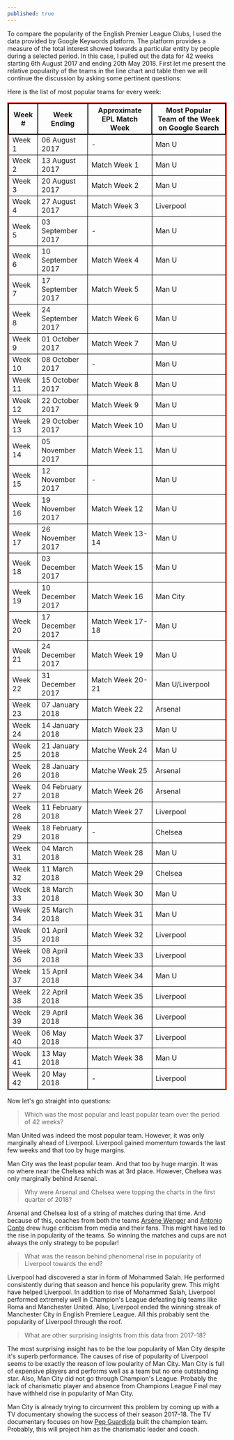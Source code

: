 ```yaml
---
published: true
---
```

To compare the popularity of the English Premier League Clubs, I used the data provided by Google Keywords platform. The platform provides a measure of the total interest showed towards a particular entity by people during a selected period. In this case, I pulled out the data for 42 weeks starting 6th August 2017 and ending 20th May 2018. 
First let me present the relative popularity of the teams in the line chart and table then we will continue the discussion by asking some pertinent questions:

<canvas id="myChart" width="400" height="400"></canvas>
<script>
  var ctx = document.getElementById("myChart");
  var myChart = new Chart(ctx,{
  "type": "line",
  "data": {
    "labels": [
      "06 August 2017",
"13 August 2017",
"20 August 2017",
"27 August 2017",
"03 September 2017",
"10 September 2017",
"17 September 2017",
"24 September 2017",
"01 October 2017",
"08 October 2017",
"15 October 2017",
"22 October 2017",
"29 October 2017",
"05 November 2017",
"12 November 2017",
"19 November 2017",
"26 November 2017",
"03 December 2017",
"10 December 2017",
"17 December 2017",
"24 December 2017",
"31 December 2017",
"07 January 2018",
"14 January 2018",
"21 January 2018",
"28 January 2018",
"04 February 2018",
"11 February 2018",
"18 February 2018",
"25 February 2018",
"04 March 2018",
"11 March 2018",
"18 March 2018",
"25 March 2018",
"01 April 2018",
"08 April 2018",
"15 April 2018",
"22 April 2018",
"29 April 2018",
"06 May 2018",
"13 May 2018",
"20 May 2018",
"27 May 2018"

    ],
    "datasets": [
      {
        "label": "Chelsea",
        "fill": false,
        "lineTension": 0.1,
        "backgroundColor": "rgba(0,0,120,0.8)",
        "borderColor": "rgba(0,0,250,0.8)",
        "borderCapStyle": "butt",
        "borderDash": [],
        "borderDashOffset": 0,
        "borderJoinStyle": "miter",
        "pointBorderColor": "rgba(0,0,250,0.8)",
        "pointBackgroundColor": "#fff",
        "pointBorderWidth": 1,
        "pointHoverRadius": 5,
        "pointHoverBackgroundColor": "rgba(75,192,192,1)",
        "pointHoverBorderColor": "rgba(220,220,220,1)",
        "pointHoverBorderWidth": 2,
        "pointRadius": 1,
        "pointHitRadius": 10,
        "data": [
          33,
26,
31,
36,
20,
21,
25,
28,
12,
13,
21,
17,
19,
21,
13,
20,
17,
19,
17,
16,
17,
27,
27,
24,
26,
25,
21,
23,
50,
21,
22,
43,
14,
9,
15,
14,
13,
17,
11,
21,
25,
16,
14       ],
        "spanGaps": false
      },
      
{
        "label": "Arsenal",
        "fill": false,
        "lineTension": 0.1,
        "backgroundColor": "rgba(250,10,10,0.8)",
        "borderColor": "rgba(250,10,10,0.4)",
        "borderCapStyle": "butt",
        "borderDash": [],
        "borderDashOffset": 0,
        "borderJoinStyle": "miter",
        "pointBorderColor": "rgba(250,10,10,0.8)",
        "pointBackgroundColor": "#fff",
        "pointBorderWidth": 1,
        "pointHoverRadius": 5,
        "pointHoverBackgroundColor": "rgba(75,192,192,1)",
        "pointHoverBorderColor": "rgba(220,220,220,1)",
        "pointHoverBorderWidth": 2,
        "pointRadius": 1,
        "pointHitRadius": 10,
        "data": [
          41,
25,
22,
39,
16,
22,
21,
19,
13,
12,
13,
21,
14,
14,
15,
13,
25,
15,
17,
23,
18,
27,
29,
36,
39,
40,
24,
15,
17,
29,
26,
24,
10,
10,
19,
19,
17,
30,
34,
19,
17,
20,
18    ],
        "spanGaps": false
      },
      {
        "label": "Man U",
        "fill": false,
        "lineTension": 0.1,
        "backgroundColor": "rgba(200,10,10,0.8)",
        "borderColor": "rgba(200,10,10,0.8)",
        "borderCapStyle": "butt",
        "borderDash": [],
        "borderDashOffset": 0,
        "borderJoinStyle": "miter",
        "pointBorderColor": "rgba(200,10,10,0.8)",
        "pointBackgroundColor": "#fff",
        "pointBorderWidth": 1,
        "pointHoverRadius": 5,
        "pointHoverBackgroundColor": "rgba(75,192,192,1)",
        "pointHoverBorderColor": "rgba(220,220,220,1)",
        "pointHoverBorderWidth": 2,
        "pointRadius": 1,
        "pointHitRadius": 10,
        "data": [
          54,
51,
39,
35,
26,
25,
37,
31,
18,
29,
28,
28,
24,
25,
21,
26,
30,
28,
38,
33,
30,
33,
27,
56,
42,
35,
20,
27,
29,
30,
40,
38,
16,
18,
30,
21,
32,
18,
28,
19,
32,
18,
20],
        "spanGaps": false
      },
       {
        "label": "Man City",
        "fill": false,
        "lineTension": 0.1,
        "backgroundColor": "rgba(0,0,255,0.4)",
        "borderColor": "rgba(0,0,255,0.4)",
        "borderCapStyle": "butt",
        "borderDash": [],
        "borderDashOffset": 0,
        "borderJoinStyle": "miter",
        "pointBorderColor": "rgba(0,0,255,0.4)",
        "pointBackgroundColor": "#fff",
        "pointBorderWidth": 1,
        "pointHoverRadius": 5,
        "pointHoverBackgroundColor": "rgba(75,192,192,1)",
        "pointHoverBorderColor": "rgba(220,220,220,1)",
        "pointHoverBorderWidth": 2,
        "pointRadius": 1,
        "pointHitRadius": 10,
        "data": [
          9,
7,
14,
7,
10,
10,
9,
13,
5,
7,
13,
10,
12,
10,
6,
8,
12,
15,
25,
14,
13,
16,
12,
20,
10,
14,
8,
12,
12,
20,
17,
10,
5,
7,
37,
31,
8,
7,
6,
8,
6,
4,
4     ],
        "spanGaps": false
      },
      {
        "label": "Liverpool",
        "fill": false,
        "lineTension": 0.1,
        "backgroundColor": "rgba(255,155,0,0.8)",
        "borderColor": "rgba(255,155,0,0.8)",
        "borderCapStyle": "butt",
        "borderDash": [],
        "borderDashOffset": 0,
        "borderJoinStyle": "miter",
        "pointBorderColor": "rgba(255,155,0,0.8)",
        "pointBackgroundColor": "#fff",
        "pointBorderWidth": 1,
        "pointHoverRadius": 5,
        "pointHoverBackgroundColor": "rgba(75,192,192,1)",
        "pointHoverBorderColor": "rgba(220,220,220,1)",
        "pointHoverBorderWidth": 2,
        "pointRadius": 1,
        "pointHitRadius": 10,
        "data": [
          29,
31,
30,
44,
23,
21,
18,
16,
13,
21,
16,
19,
17,
11,
13,
23,
19,
20,
21,
25,
27,
33,
28,
39,
27,
21,
22,
28,
18,
19,
34,
20,
15,
17,
49,
49,
25,
77,
79,
32,
27,
100,
49   ],
        "spanGaps": false
      }
      
    ]
  },
  "options": {}
});

</script>

<style>
  table{
    border-collapse: collapse;
    border-spacing: 0;
    border:2px solid #ff0000;
}

th{
    border:2px solid #000000;
}

td{
    border:1px solid #000000;
}
</style>
Here is the list of most popular teams for every week:

Week # |	Week Ending|	Approximate EPL Match Week|	Most Popular Team of the Week on Google Search
------|-----------|--------|-----------|
Week 1|	06 August 2017|	-	|Man U
Week 2	|13 August 2017	|Match Week 1	|Man U
Week 3	|20 August 2017	|Match Week 2|	Man U
Week 4	|27 August 2017	|Match Week 3|	Liverpool
Week 5	|03 September 2017|	-|	Man U
Week 6	|10 September 2017|	Match Week 4|	Man U
Week 7	|17 September 2017|	Match Week 5|	Man U
Week 8	|24 September 2017|	Match Week 6|	Man U
Week 9	|01 October 2017|	Match Week 7|	Man U
Week 10	|08 October 2017|	-	|Man U
Week 11	|15 October 2017|	Match Week 8|	Man U
Week 12	|22 October 2017|	Match Week 9|	Man U
Week 13	|29 October 2017|	Match Week 10|	Man U
Week 14	|05 November 2017|	Match Week 11|	Man U
Week 15	|12 November 2017|	-	|Man U
Week 16	|19 November 2017|	Match Week 12|	Man U
Week 17	|26 November 2017|	Match Week 13-14|	Man U
Week 18	|03 December 2017|	Match Week 15|	Man U
Week 19	|10 December 2017|	Match Week 16|	Man City
Week 20	|17 December 2017|	Match Week 17-18|	Man U
Week 21	|24 December 2017|	Match Week 19|	Man U
Week 22	|31 December 2017|	Match Week 20-21|	Man U/Liverpool
Week 23	|07 January 2018|	Match Week 22|	Arsenal
Week 24	|14 January 2018|	Match Week 23|	Man U
Week 25	|21 January 2018|	Matche Week 24|	Man U
Week 26	|28 January 2018|	Matche Week 25|Arsenal
Week 27	|04 February 2018|	Match Week 26|	Arsenal
Week 28	|11 February 2018|	Match Week 27|	Liverpool
Week 29	|18 February 2018|	-	|Chelsea
Week 31	|04 March 2018|	Match Week 28	|Man U
Week 32	|11 March 2018|	Match Week 29	|Chelsea
Week 33	|18 March 2018|	Match Week 30	|Man U
Week 34	|25 March 2018|	Match Week 31	|Man U
Week 35	|01 April 2018|	Match Week 32	|Liverpool
Week 36	|08 April 2018|	Match Week 33	|Liverpool
Week 37	|15 April 2018|	Match Week 34|	Man U
Week 38	|22 April 2018|	Match Week 35|	Liverpool
Week 39	|29 April 2018|	Match Week 36|	Liverpool
Week 40	|06 May 2018|	Match Week 37|	Liverpool
Week 41	|13 May 2018|	Match Week 38|	Man U
Week 42	|20 May 2018|	-	|Liverpool

Now let's go straight into questions:

> Which was the most popular and least popular team over the period of 42 weeks?

Man United was indeed the most popular team. However, it was only marginally ahead of Liverpool. Liverpool gained momentum towards the last few weeks and that too by huge margins.

Man City was the least popular team. And that too by huge margin. It was no where near the Chelsea which was at 3rd place. However, Chelsea was only marginally behind Arsenal. 

> Why were Arsenal and Chelsea were topping the charts in the first quarter of 2018?

Arsenal and Chelsea lost of a string of matches during that time. And because of this, coaches from both the teams [Arsène Wenger](https://en.wikipedia.org/wiki/Arsène_Wenger) and [Antonio Conte](https://en.wikipedia.org/wiki/Antonio_Conte) drew huge criticism from media and their fans. This might have led to the rise in popularity of the teams. 
So winning the matches and cups are not always the only strategy to be popular!

> What was the reason behind phenomenal rise in popularity of Liverpool towards the end?

Liverpool had discovered a star in form of Mohammed Salah. He performed consistently during that season and hence his popularity grew. This might have helped Liverpool. In addition to rise of Mohammed Salah, Liverpool performed extremely well in Champion's League defeating big teams like Roma and Manchester United. Also, Liverpool ended the winning streak of Manchester City in English Premiere League.  All this probably sent the popularity of Liverpool through the roof.

> What are other surprising insights from this data from 2017-18?

The most surprising insight has to be the low popularity of Man City despite it's superb performance. The causes of rise of popularity of Liverpool seems to be exactly the reason of low poularity of Man City. Man City is full of expensive players and performs well as a team but no one outstanding star. Also, Man City did not go through Champion's League. Probably the lack of charismatic player and absence from Champions League Final may have withheld rise in popularity of Man City. 

Man City is already trying to circumvent this problem by coming up with a TV documentary showing the success of their season 2017-18. The TV documentary focuses on how [Pep Guardiola](https://en.wikipedia.org/wiki/Pep_Guardiola) built the champion team. Probably, this will project him as the charismatic leader and coach.
